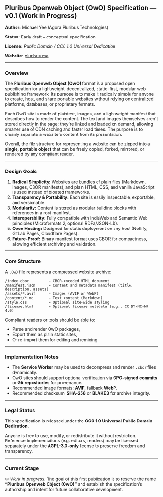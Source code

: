 ## **Pluribus Openweb Object (OwO) Specification — v0.1 (Work in Progress)**

**Author:** Michael Yee (Agora Pluribus Technologies)

**Status:** Early draft – conceptual specification

**License:** *Public Domain / CC0 1.0 Universal Dedication*

**Website:** [pluribus.me](https://pluribus.me/)

***

### **Overview**

The **Pluribus Openweb Object (OwO)** format is a proposed open specification for a lightweight, decentralized, static-first, modular web publishing framework. Its purpose is to make it radically simple for anyone to create, host, and share portable websites without relying on centralized platforms, databases, or proprietary formats.

Each OwO site is made of plaintext, images, and a lightweight manifest that describes how to render the content. The text and images themselves aren't stored directly in the page; they're linked and loaded on demand, allowing smarter use of CDN caching and faster load times. The purpose is to cleanly separate a website's content from its presentation.

Overall, the file structure for representing a website can be zipped into a **single, portable object** that can be freely copied, forked, mirrored, or rendered by any compliant reader.

***

### **Design Goals**

1. **Radical Simplicity:** Websites are bundles of plain files (Markdown, images, CBOR manifests), and plain HTML, CSS, and vanilla JavaScript is used instead of bloated frameworks.
2. **Transparency & Portability:** Each site is easily inspectable, exportable, and versionable.
3. **Modularity:** Content is stored as modular building blocks with references in a root manifest.
4. **Interoperability:** Fully compatible with IndieWeb and Semantic Web principles (Microformats 2, optional RDFa/JSON-LD).
5. **Open Hosting:** Designed for static deployment on any host (Netlify, GitLab Pages, Cloudflare Pages).
6. **Future-Proof:** Binary manifest format uses CBOR for compactness, allowing efficient archiving and validation.

***

### **Core Structure**

A `.OwO` file represents a compressed website archive:

```
/index.cbor         ← CBOR-encoded HTML document
/manifest.json      ← Content and metadata manifest (title, description, assets)
/assets/*.avif      ← Images (AVIF or WebP)
/content/*.md       ← Text content (Markdown)
/style.css          ← Optional site-wide styling
/license.html       ← Optional license metadata (e.g., CC BY-NC-ND 4.0)
```

Compliant readers or tools should be able to:

* Parse and render OwO packages,
* Export them as plain static sites,
* Or re-import them for editing and remixing.

***

### **Implementation Notes**

* The **Service Worker** may be used to decompress and render `.cbor` files dynamically.
* OwO sites should support optional verification via **GPG-signed commits** or **Git repositories** for provenance.
* Recommended image formats: **AVIF**, fallback **WebP**.
* Recommended checksum: **SHA-256** or **BLAKE3** for archive integrity.

***

### **Legal Status**

This specification is released under the **CC0 1.0 Universal Public Domain Dedication**.

Anyone is free to use, modify, or redistribute it without restriction.
Reference implementations (e.g. editors, readers) may be licensed separately under the **AGPL-3.0-only** license to preserve freedom and transparency.

***

### **Current Stage**

⚙️ *Work in progress.*
The goal of this first publication is to reserve the name **“Pluribus Openweb Object (OwO)”** and establish the specification’s authorship and intent for future collaborative development.